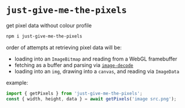 # `just-give-me-the-pixels`

get pixel data without colour profile

```sh
npm i just-give-me-the-pixels
```

order of attempts at retrieving pixel data will be:

- loading into an `ImageBitmap` and reading from a WebGL framebuffer
- fetching as a buffer and parsing via [`image-decode`](https://www.npmjs.com/package/image-decode)
- loading into an `img`, drawing into a `canvas`, and reading via `ImageData`

example:

```ts
import { getPixels } from 'just-give-me-the-pixels';
const { width, height, data } = await getPixels('image src.png');
```
